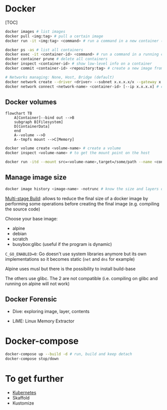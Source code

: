 # Docker

[TOC]

```bash
docker images # list images
docker pull <img:tag> # pull a certain image
docker run -it <img:tag> <command> # run a command in a new container (interactively)

docker ps -as # list all containers
docker exec -it <container-id> <command> # run a command in a running container
docker container prune # delete all containers
docker inspect <container-id> # show low-level info on a container
docker commit <container-id> <repository:tag> # create a new image from container changes

# Networks managing: None, Host, Bridge (default)
docker network create --driver <driver> --subnet x.x.x.x/x --gateway x.x.x.x <network-name> # create a new network
docker network connect <network-name> <container-id> [--ip x.x.x.x] # connect a container to a network (and changing the default ip)
```



## Docker volumes

```mermaid
flowchart TB
	A[Container]--bind out -->B
	subgraph B[Filesystem]
	D[ContainerData]
	end
	A--volume -->D
	A--tmpfs mount -->C[Memory]
```



```bash
docker volume create <volume-name> # create a volume
docker inspect <volume-name> # to get the mount point on the host
```



```bash
docker run -itd --mount src=<volume-name>,target=/some/path --name <container-name-to-create> --rm <image-name> # mount a volume on the container
```



## Manage image size

```bash
docker image history <image-name> -notrunc # know the size and layers of an image
```

[Multi-stage Build](./Dockerfile/index.md): allows to reduce the final size of a docker image by performing some operations before creating the final image (e.g. compiling the source code)

Choose your base image:

- alpine
- debian
- scratch
- busybox:glibc (useful if the program is dynamic)

`C_GO_ENABLED=0`: Go doesn't use system libraries anymore but its own implementations so it becomes static (`net` and `dns` for example)

Alpine uses musl but there is the possibility to install build-base

The others use glibc. The 2 are not compatible (i.e. compiling on glibc and running on alpine will not work)

## Docker Forensic

- Dive: exploring image, layer, contents

- LiME: Linux Memory Extractor

  

# Docker-compose

```bash
docker-compose up --build -d # run, build and keep detach
docker-compose stop/down
```



# To get further

- [Kubernetes](../kubernetes/index.md)
- Skaffold
- Kustomize
